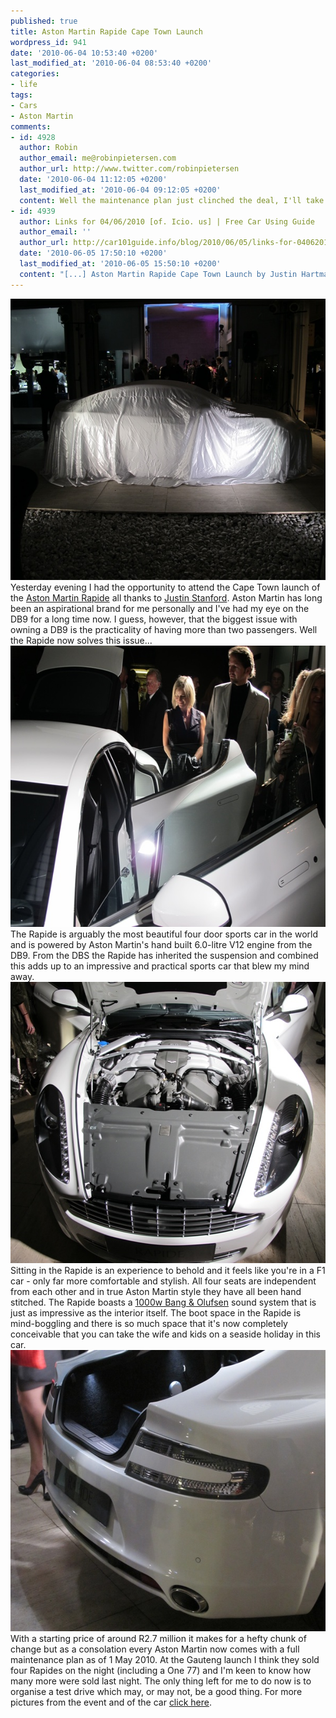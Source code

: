 ```yaml
---
published: true
title: Aston Martin Rapide Cape Town Launch
wordpress_id: 941
date: '2010-06-04 10:53:40 +0200'
last_modified_at: '2010-06-04 08:53:40 +0200'
categories:
- life
tags:
- Cars
- Aston Martin
comments:
- id: 4928
  author: Robin
  author_email: me@robinpietersen.com
  author_url: http://www.twitter.com/robinpietersen
  date: '2010-06-04 11:12:05 +0200'
  last_modified_at: '2010-06-04 09:12:05 +0200'
  content: Well the maintenance plan just clinched the deal, I'll take two ;-)
- id: 4939
  author: Links for 04/06/2010 [of. Icio. us] | Free Car Using Guide
  author_email: ''
  author_url: http://car101guide.info/blog/2010/06/05/links-for-04062010-of-icio-us/
  date: '2010-06-05 17:50:10 +0200'
  last_modified_at: '2010-06-05 15:50:10 +0200'
  content: "[...] Aston Martin Rapide Cape Town Launch by Justin Hartman [...]"
---
```

<img src="/assets/images/uploads/2010/06/IMG_1214.jpg" alt="Image" title="Aston Martin Rapide" width="600" height="450" class="alignnone size-full wp-image-942" />
Yesterday evening I had the opportunity to attend the Cape Town launch of the <a href="http://www.astonmartin.co.za/content.asp?subID=50">Aston Martin Rapide</a> all thanks to <a href="http://www.justinstanford.com/">Justin Stanford</a>. Aston Martin has long been an aspirational brand for me personally and I've had my eye on the DB9 for a long time now. I guess, however, that the biggest issue with owning a DB9 is the practicality of having more than two passengers. Well the Rapide now solves this issue...
<img src="/assets/images/uploads/2010/06/IMG_1254.jpg" alt="Image" title="Admiration for the Aston Martin Rapide" width="600" height="450" class="alignnone size-full wp-image-943" />
The Rapide is arguably the most beautiful four door sports car in the world and is powered by Aston Martin's hand built 6.0-litre V12 engine from the DB9. From the DBS the Rapide has inherited the suspension and combined this adds up to an impressive and practical sports car that blew my mind away.
<img src="/assets/images/uploads/2010/06/IMG_1264.jpg" alt="Image" title="Aston Martin Rapide 6.0 Litre V12 Engine" width="600" height="450" class="alignnone size-full wp-image-944" />
Sitting in the Rapide is an experience to behold and it feels like you're in a F1 car - only far more comfortable and stylish. All four seats are independent from each other and in true Aston Martin style they have all been hand stitched. The Rapide boasts a <a href="http://www.bang-olufsen.com/aston-martin-rapide">1000w Bang & Olufsen</a> sound system that is just as impressive as the interior itself.
The boot space in the Rapide is mind-boggling and there is so much space that it's now completely conceivable that you can take the wife and kids on a seaside holiday in this car.
<img src="/assets/images/uploads/2010/06/IMG_1269.jpg" alt="Image" title="Aston Martin Rapide Bootspace" width="600" height="450" class="alignnone size-full wp-image-945" />
With a starting price of around R2.7 million it makes for a hefty chunk of change but as a consolation every Aston Martin now comes with a full maintenance plan as of 1 May 2010. At the Gauteng launch I think they sold four Rapides on the night (including a One 77) and I'm keen to know how many more were sold last night.
The only thing left for me to do now is to organise a test drive which may, or may not, be a good thing. For more pictures from the event and of the car <a href="http://www.flickr.com/photos/justinhartman/sets/72157624200744718/">click here</a>.
